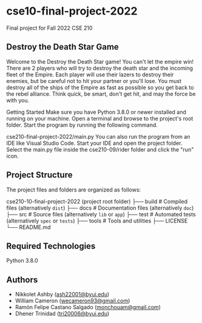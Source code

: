 # cse10-final-project-2022
Final project for Fall 2022 CSE 210

## Destroy the Death Star Game

Welcome to the Destroy the Death Star game! You can't let the empire win! There are 2 players who will try to destroy the death star and the incoming fleet of the Empire. Each player will use their lazers to destroy their enemies, but be careful not to hit your partner or you'll lose. You must destroy all of the ships of the Empire as fast as possible so you get back to the rebel alliance. Think quick, be smart, don't get hit, and may the force be with you.

Getting Started Make sure you have Python 3.8.0 or newer installed and running on your machine. Open a terminal and browse to the project's root folder. Start the program by running the following command.

cse210-final-project-2022/main.py You can also run the program from an IDE like Visual Studio Code. Start your IDE and open the project folder. Select the main.py file inside the cse210-09/rider folder and click the "run" icon.

## Project Structure 

The project files and folders are organized as follows:

cse210-10-final-project-2022 (project root folder)
├── build                   # Compiled files (alternatively `dist`)
├── docs                    # Documentation files (alternatively `doc`)
├── src                     # Source files (alternatively `lib` or `app`)
├── test                    # Automated tests (alternatively `spec` or `tests`)
├── tools                   # Tools and utilities
├── LICENSE
└── README.md

## Required Technologies

Python 3.8.0

## Authors

* Nikkolet Ashby (ash22001@byui.edu)
* William Cameron (wecameron93@gmail.com)
* Ramón Felipe Castano Salgado (monchouam@gmail.com)
* Dhener Trinidad (tri20006@byui.edu)
